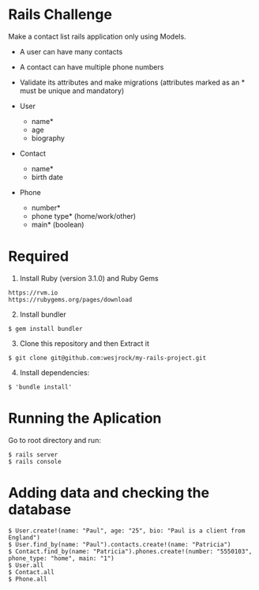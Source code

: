 # Rails Challenge

Make a contact list rails application only using Models.
- A user can have many contacts
- A contact can have multiple phone numbers
- Validate its attributes and make migrations (attributes marked as an * must be unique and mandatory)

- User
  - name*
  - age
  - biography

- Contact
  - name*
  - birth date

- Phone
  - number*
  - phone type* (home/work/other)
  - main* (boolean)


# Required
1. Install Ruby (version 3.1.0) and Ruby Gems
```
https://rvm.io
https://rubygems.org/pages/download
```
2. Install bundler
```
$ gem install bundler
```
3. Clone this repository and then Extract it
```
$ git clone git@github.com:wesjrock/my-rails-project.git
```
4. Install dependencies:
```
$ 'bundle install'
```

# Running the Aplication
Go to root directory and run:

```
$ rails server
$ rails console
```

# Adding data and checking the database
```
$ User.create!(name: "Paul", age: "25", bio: "Paul is a client from England")
$ User.find_by(name: "Paul").contacts.create!(name: "Patricia")
$ Contact.find_by(name: "Patricia").phones.create!(number: "5550103", phone_type: "home", main: "1")
$ User.all
$ Contact.all
$ Phone.all
```
